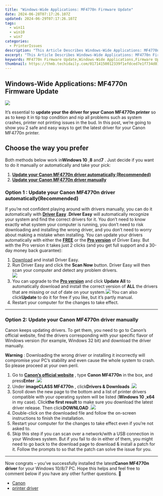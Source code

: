 ```yaml
---
title: "Windows-Wide Applications: MF4770n Firmware Update"
date: 2024-06-28T07:17:26.107Z
updated: 2024-06-29T07:17:26.107Z
tags:
  - win11
  - win10
  - win7
categories:
  - PrinterIssues
description: "This Article Describes Windows-Wide Applications: MF4770n Firmware Update"
excerpt: "This Article Describes Windows-Wide Applications: MF4770n Firmware Update"
keywords: MF4770n Firmware Update,Windows-Wide Applications,Firmware Update,Software Updates,Embedded Systems Update,Firmware Correction/Patch,windows wide applications mf4770n firmware update
thumbnail: https://thmb.techidaily.com/01714150012339f1efdced7e1f734d013877746c193a3029a59cdde359ecf8d8.jpg
---
```


## Windows-Wide Applications: MF4770n Firmware Update

![](https://images.drivereasy.com/wp-content/uploads/2018/07/img_5b4c7d7f89ce2.jpg)

It’s essential to **update your the**   **driver for your Canon MF4770n printer** so as to keep it in tip top condition and nip all problems such as system crashes, printer not printing issues in the bud. In this post, we’re going to show you 2 safe and easy ways to get the latest driver for your Canon MF4770n printer.

## Choose the way you prefer

 Both methods below work in**Windows 10** ,**8** and**7** . Just decide if you want to do it manually or automatically and take your pick:

1. **[Update your Canon MF4770n driver automatically (Recommended)](#O1)**
2. [**Update your Canon MF4770n driver manually**](#O2)

### Option 1 : Update your Canon MF4770n driver automatically(Recommended)

If you’re not confident playing around with drivers manually, you can do it automatically with [](https://tools.techidaily.com/drivereasy/download/) **[Driver Easy](https://tools.techidaily.com/drivereasy/download/)** .**Driver Easy**  will automatically recognize your system and find the correct drivers for it. You don’t need to know exactly what system your computer is running, you don’t need to risk downloading and installing the wrong driver, and you don’t need to worry about making a mistake when installing. You can update your drivers automatically with either the [**FREE**](https://tools.techidaily.com/drivereasy/download/) [](https://tools.techidaily.com/drivereasy/download/) or the **[Pro version](https://tools.techidaily.com/drivereasy/download/)**  of Driver Easy. But with the Pro version it takes just 2 clicks (and you get full support and a 30-day money back guarantee):

1. [Download](https://tools.techidaily.com/drivereasy/download/) and install Driver Easy.
2. Run Driver Easy and click the **Scan Now** button. Driver Easy will then scan your computer and detect any problem drivers.  
![](https://images.drivereasy.com/wp-content/uploads/2018/11/img_5bfa3dfb7f029.jpg)
3. You can upgrade to the **[Pro version](https://tools.techidaily.com/drivereasy/download/)**  and click **Update All** to automatically download and install the correct version of **ALL**  the drivers that are missing or out of date on your system.![](https://images.drivereasy.com/wp-content/uploads/2018/07/img_5b4c7e148fdf8.jpg) You can also click**Update** to do it for free if you like, but it’s partly manual.
4. Restart your computer for the changes to take effect.

---

### **Option 2: Update your Canon MF4770n driver manually**

 Canon keeps updating drivers. To get them, you need to go to Canon’s official website, find the drivers corresponding with your specific flavor of Windows version (for example, Windows 32 bit) and download the driver manually.

**Warning** : Downloading the wrong driver or installing it incorrectly will compromise your PC’s stability and even cause the whole system to crash. So please proceed at your own peril.

1. Go to **[Canon’s official website](https://www.usa.canon.com/internet/portal/us/home)**  , type **Canon MF4770n** in the box, and press**Enter** .![](https://images.drivereasy.com/wp-content/uploads/2018/05/img_5b03f1a0cf44c.png)
2. Under **imageCLASS MF4770n** , click**Drivers & Downloads** .![](https://images.drivereasy.com/wp-content/uploads/2018/05/img_5b03db4a0d862.jpg)
3. Scroll down the new page to the bottom and a list of printer drivers compatible with your operating system will be listed (**Windows 10** ,**x64** in my case). Click**the first result** to make sure you download the latest driver release. Then click**DOWNLOAD** .![](https://images.drivereasy.com/wp-content/uploads/2018/05/img_5b03db3044199.jpg)
4. Double-click on the downloaded file and follow the on-screen instructions to finish the installation.
5. Restart your computer for the changes to take effect even if you’re not asked to.
6. Skip this step if you can scan over a network/with a USB connection in your Windows system. But if you fail to do in either of them, you might need to go back to the download page to download & install a patch for it. Follow the prompts to so that the patch can solve the issue for you.

---

 Now congrats – you’ve successfully installed the latest**Canon MF4770n driver** for your Windows 10/8/7 PC. Hope this helps and feel free to comment below if you have any other further questions. 🙂

* [Canon](https://tools.techidaily.com/drivereasy/download/)
* [printer driver](https://tools.techidaily.com/drivereasy/download/)

<ins class="adsbygoogle"
     style="display:block"
     data-ad-format="autorelaxed"
     data-ad-client="ca-pub-7571918770474297"
     data-ad-slot="1223367746"></ins>



<ins class="adsbygoogle"
     style="display:block"
     data-ad-client="ca-pub-7571918770474297"
     data-ad-slot="8358498916"
     data-ad-format="auto"
     data-full-width-responsive="true"></ins>


